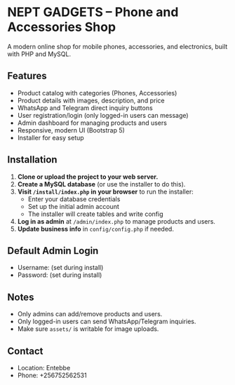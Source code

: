 # NEPT GADGETS – Phone and Accessories Shop

A modern online shop for mobile phones, accessories, and electronics, built with PHP and MySQL.

## Features
- Product catalog with categories (Phones, Accessories)
- Product details with images, description, and price
- WhatsApp and Telegram direct inquiry buttons
- User registration/login (only logged-in users can message)
- Admin dashboard for managing products and users
- Responsive, modern UI (Bootstrap 5)
- Installer for easy setup

## Installation
1. **Clone or upload the project to your web server.**
2. **Create a MySQL database** (or use the installer to do this).
3. **Visit `/install/index.php` in your browser** to run the installer:
   - Enter your database credentials
   - Set up the initial admin account
   - The installer will create tables and write config
4. **Log in as admin** at `/admin/index.php` to manage products and users.
5. **Update business info** in `config/config.php` if needed.

## Default Admin Login
- Username: (set during install)
- Password: (set during install)

## Notes
- Only admins can add/remove products and users.
- Only logged-in users can send WhatsApp/Telegram inquiries.
- Make sure `assets/` is writable for image uploads.

## Contact
- Location: Entebbe
- Phone: +256752562531

